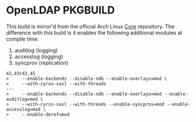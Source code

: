 # OpenLDAP PKGBUILD

This build is mirror'd from the official Arch Linux [Core](https://www.archlinux.org/packages/core/x86_64/openldap/) repository. The difference with this build is it enables the following additional modules at compile time:

1. auditlog  (logging)
2. accesslog (logging)
3. syncprov  (replication)

```
42,43c42,45
<     --enable-backends --disable-ndb --enable-overlays=mod \
<     --with-cyrus-sasl --with-threads
---
>     --enable-backends --disable-ndb --enable-overlays=mod --enable-auditlog=mod \
>     --with-cyrus-sasl --with-threads --enable-syncprov=mod --enable-accesslog=mod \
>     --enable-deref=mod 
```
